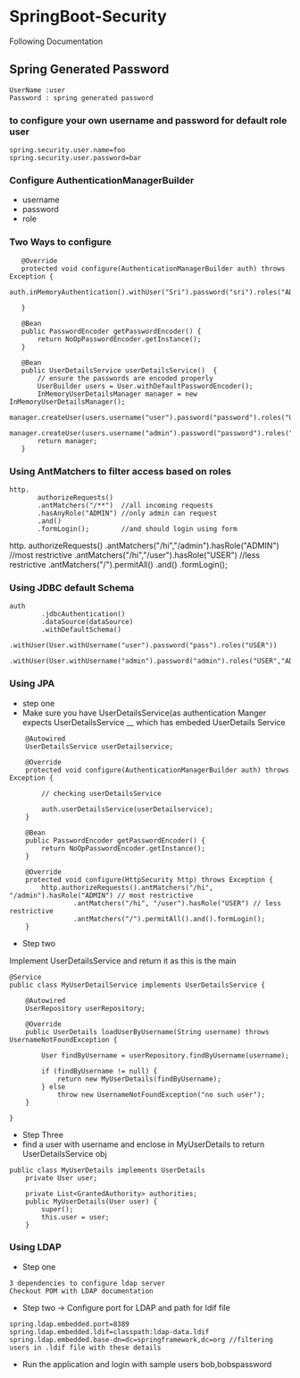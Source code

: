 # SpringBoot-Security
Following Documentation

## Spring Generated Password

```
UserName :user
Password : spring generated password
```

### to configure your own username and password for default role user

```
spring.security.user.name=foo
spring.security.user.password=bar
```
### Configure AuthenticationManagerBuilder 
 
 * username
 * password
 * role
 
 ### Two Ways to configure
 
 ```
 	@Override
	protected void configure(AuthenticationManagerBuilder auth) throws Exception {
		auth.inMemoryAuthentication().withUser("Sri").password("sri").roles("ADMIN");

	}

	@Bean
	public PasswordEncoder getPasswordEncoder() {
		return NoOpPasswordEncoder.getInstance();
	}
 ```
 
 ```
 	@Bean
	public UserDetailsService userDetailsService()  {
	    // ensure the passwords are encoded properly
	    UserBuilder users = User.withDefaultPasswordEncoder();
	    InMemoryUserDetailsManager manager = new InMemoryUserDetailsManager();
	    manager.createUser(users.username("user").password("password").roles("USER").build());
	    manager.createUser(users.username("admin").password("password").roles("USER","ADMIN").build());
	    return manager;
	}
 ```
 
 ### Using AntMatchers to filter access based on roles
 
 ```
 http.
		authorizeRequests()
		.antMatchers("/**")  //all incoming requests
		.hasAnyRole("ADMIN") //only admin can request
		.and()
		.formLogin();        //and should login using form
 ```
http.
		authorizeRequests()
		.antMatchers("/hi","/admin").hasRole("ADMIN") //most restrictive
		.antMatchers("/hi","/user").hasRole("USER") //less restrictive
		.antMatchers("/").permitAll()
		.and()
		.formLogin();

### Using JDBC default Schema

```
auth
		.jdbcAuthentication()
		.dataSource(dataSource)
		.withDefaultSchema()
		.withUser(User.withUsername("user").password("pass").roles("USER"))
		.withUser(User.withUsername("admin").password("admin").roles("USER","ADMIN"));
```

### Using JPA 

* step one
* Make sure you have UserDetailsService(as authentication Manger expects UserDetailsService __ which has embeded UserDetails Service 
```
	@Autowired
	UserDetailsService userDetailservice;

	@Override
	protected void configure(AuthenticationManagerBuilder auth) throws Exception {

		// checking userDetailsService

		auth.userDetailsService(userDetailservice); 
	}

	@Bean
	public PasswordEncoder getPasswordEncoder() {
		return NoOpPasswordEncoder.getInstance();
	}

	@Override
	protected void configure(HttpSecurity http) throws Exception {
		http.authorizeRequests().antMatchers("/hi", "/admin").hasRole("ADMIN") // most restrictive
				.antMatchers("/hi", "/user").hasRole("USER") // less restrictive
				.antMatchers("/").permitAll().and().formLogin();
	}
```
* Step two

Implement UserDetailsService and return it as this is the main 

```
@Service
public class MyUserDetailService implements UserDetailsService {

	@Autowired
	UserRepository userRepository;

	@Override
	public UserDetails loadUserByUsername(String username) throws UsernameNotFoundException {
		
		User findByUsername = userRepository.findByUsername(username);

		if (findByUsername != null) {
			return new MyUserDetails(findByUsername);
		} else
			throw new UsernameNotFoundException("no such user");
	}

}

```

* Step Three
* find a user with username and enclose in MyUserDetails to return UserDetailsService obj
```
public class MyUserDetails implements UserDetails
	private User user;

	private List<GrantedAuthority> authorities;
	public MyUserDetails(User user) {
		super();
		this.user = user;
	}
```
### Using LDAP 

* Step one 

```
3 dependencies to configure ldap server
Checkout POM with LDAP documentation
```

* Step two -> Configure port for LDAP and path for ldif file

```
spring.ldap.embedded.port=8389
spring.ldap.embedded.ldif=classpath:ldap-data.ldif
spring.ldap.embedded.base-dn=dc=springframework,dc=org //filtering users in .ldif file with these details
```
* Run the application and login with sample users bob,bobspassword
